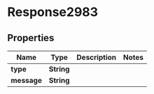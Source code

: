 
# Response2983

## Properties
Name | Type | Description | Notes
------------ | ------------- | ------------- | -------------
**type** | **String** |  | 
**message** | **String** |  | 



